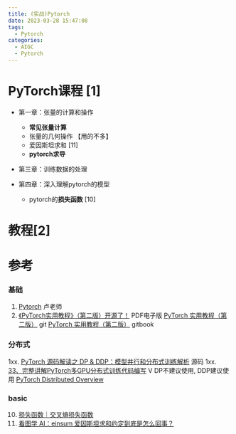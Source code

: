 ```yaml
---
title: (实战)Pytorch
date: 2023-03-28 15:47:08
tags:
  - Pytorch
categories: 
  - AIGC
  - Pytorch  
---
```


<p></p>
<!-- more -->


# PyTorch课程 [1]
+ 第一章：张量的计算和操作
  + **常见张量计算**
  + 张量的几何操作
    【用的不多】
  + 爱因斯坦求和 [11]
  + **pytorch求导**
  
+ 第三章：训练数据的处理

+ 第四章：深入理解pytorch的模型
  - pytorch的**损失函数** [10]

# 教程[2]

# 参考
### 基础
1. [Pytorch](https://github.com/www6v/AIGC/tree/master/framework/pytorch)  卢老师
2. [《PyTorch实用教程》（第二版）开源了！](https://mp.weixin.qq.com/s/qrSLPcc9Pmyc2cWOYgQ1Jw)  PDF电子版
   [PyTorch 实用教程（第二版）](https://github.com/www6v/PyTorch-Tutorial-2nd) git
   [PyTorch 实用教程（第二版）](https://tingsongyu.github.io/PyTorch-Tutorial-2nd/)  gitbook
   
### 分布式
1xx. [PyTorch 源码解读之 DP & DDP：模型并行和分布式训练解析](https://zhuanlan.zhihu.com/p/343951042) 源码
1xx. [33、完整讲解PyTorch多GPU分布式训练代码编写](https://www.bilibili.com/video/BV1xZ4y1S7dG/)   V 
    DP不建议使用,  DDP建议使用
    [PyTorch Distributed Overview](https://pytorch.org/tutorials/beginner/dist_overview.html)
    
### basic
10. [损失函数｜交叉熵损失函数](https://www.zhihu.com/tardis/bd/art/35709485?source_id=1001)
11. [看图学 AI：einsum 爱因斯坦求和约定到底是怎么回事？](https://zhuanlan.zhihu.com/p/672346603)